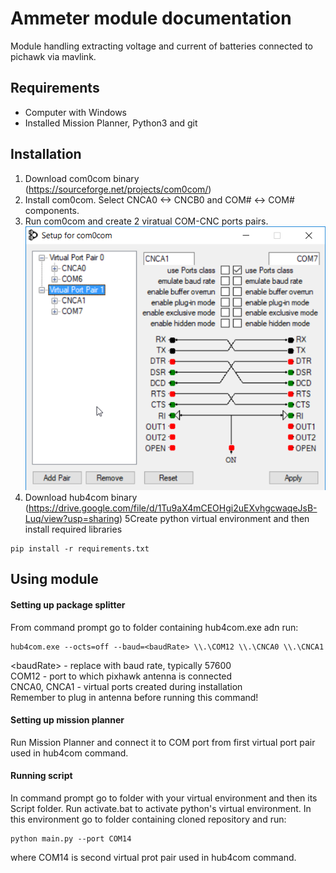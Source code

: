 # Ammeter module documentation
Module handling extracting voltage and current of batteries connected to pichawk via mavlink.
## Requirements
- Computer with Windows
- Installed Mission Planner, Python3 and git
## Installation
1. Download com0com binary (https://sourceforge.net/projects/com0com/)
2. Install com0com. Select CNCA0 <-> CNCB0 and COM# <-> COM# components.
3. Run com0com and create 2 viratual COM-CNC ports pairs. 
![How to setup port pair](readme_com0com.png)
4. Download hub4com binary (https://drive.google.com/file/d/1Tu9aX4mCEOHgi2uEXvhgcwaqeJsB-Luq/view?usp=sharing)
5Create python virtual environment and then install required libraries
```commandline
pip install -r requirements.txt
```
## Using module
#### Setting up package splitter
From command prompt go to folder containing hub4com.exe adn run:
```commandline
hub4com.exe --octs=off --baud=<baudRate> \\.\COM12 \\.\CNCA0 \\.\CNCA1
```
\<baudRate> - replace with baud rate, typically 57600<br/>
COM12 - port to which pixhawk antenna is connected<br/>
CNCA0, CNCA1 - virtual ports created during installation<br/>
Remember to plug in antenna before running this command!
#### Setting up mission planner
Run Mission Planner and connect it to COM port from first virtual port pair used in hub4com command.
#### Running script
In command prompt go to folder with your virtual environment and then its Script folder. Run activate.bat to activate 
python's virtual environment. In this environment go to folder containing cloned repository and run:
```commandline
python main.py --port COM14
```
where COM14 is second virtual prot pair used in hub4com command.